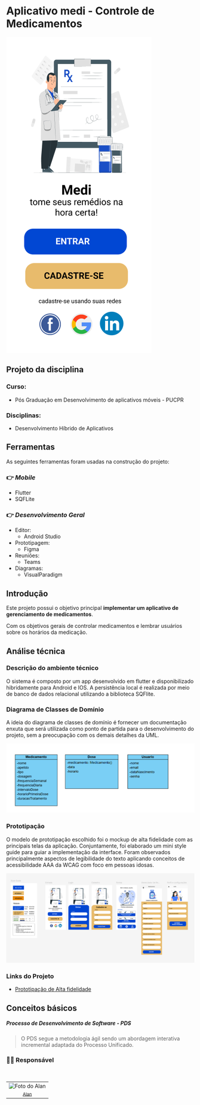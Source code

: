 # Aplicativo medi - Controle de Medicamentos

![medi](./docs/app.png)

## Projeto da disciplina

### Curso: 
* Pós Graduação em Desenvolvimento de aplicativos móveis - PUCPR

### Disciplinas: 
* Desenvolvimento Híbrido de Aplicativos
  

## Ferramentas
As seguintes ferramentas foram usadas na construção do projeto:

### 👉 **_Mobile_**

- Flutter
- SQFLite

### 👉 **_Desenvolvimento Geral_**

- Editor:
  - Android Studio
- Prototipagem:
  - Figma
- Reuniões:
  - Teams
- Diagramas:
  - VisualParadigm

## Introdução

Este projeto possui o objetivo principal **implementar um aplicativo de gerenciamento de medicamentos**.  

Com os objetivos gerais de controlar medicamentos e lembrar usuários sobre os horários da medicação.

## Análise técnica

### Descrição do ambiente técnico

O sistema é composto por um app desenvolvido em flutter e disponibilizado hibridamente para Android e IOS.
A persistência local é realizada por meio de banco de dados relacional utilizando a biblioteca SQFlite. 


### Diagrama de Classes de Domínio

A ideia do diagrama de classes de domínio é fornecer um documentação enxuta que será utilizada como ponto de partida para o desenvolvimento do projeto, sem a preocupação com os demais detalhes da UML.

![diagrama](./docs/diagrama_classes_dominio.png)

### Prototipação

O modelo de prototipação escolhido foi o mockup de alta fidelidade com as principais telas da aplicação. Conjuntamente, foi elaborado um mini style guide para guiar a implementação da interface. Foram observados principalmente aspectos de legibilidade do texto aplicando conceitos de acessibilidade AAA da WCAG com foco em pessoas idosas.


![Prototipação](./docs/prototipacao.png)

### Links do Projeto

* [Prototipação de Alta fidelidade](https://www.figma.com/design/SwaRsyQwtxb0Pbk0ZrNK6X/medi?node-id=2-11&t=EB12qsyznMdNahMI-1)

## Conceitos básicos

##### Processo de Desenvolvimento de Software - PDS

> O PDS segue a metodologia ágil sendo um abordagem interativa incremental adaptada do Processo Unificado. 


### 👨‍💻 Responsável

</br>

<table border="0" align="left">
  <tr>
    <td align="center">
      <img src="https://github.com/alanserafim.png" width="160px" alt="Foto do Alan"/><br>
      <sub>
        <a href="https://github.com/alanserafim"> Alan </a>
      </sub>
    </td>
  </tr>
</table>

</br>
</br>
</br>
</br>





